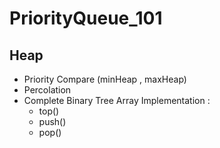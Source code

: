# PriorityQueue_101
## **Heap**
  - Priority Compare (minHeap , maxHeap)
  - Percolation
  - Complete Binary Tree Array Implementation :
    - top()
    - push()
    - pop()
